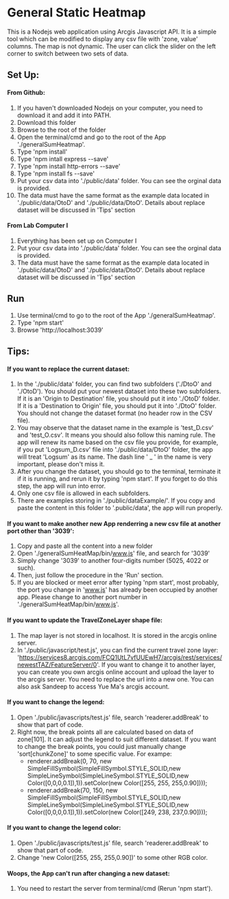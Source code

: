 # General Static Heatmap
This is a Nodejs web application using Arcgis Javascript API. It is a simple tool which can be modified to display any csv file with 'zone, value' columns. The map is not dynamic. The user can click the slider on the left corner to switch between two sets of data.
## Set Up:
#### From Github:
1. If you haven't downloaded Nodejs on your computer, you need to download it and add it into PATH.
2. Download this folder
3. Browse to the root of the folder
4. Open the terminal/cmd and go to the root of the App './generalSumHeatmap'. 
5. Type 'npm install'
6. Type 'npm intall express --save'
7. Type 'npm install http-errors --save'
8. Type 'npm install fs --save'
9. Put your csv data into './public/data' folder. You can see the orginal data is provided.
10. The data must have the same format as the example data located in './public/data/OtoD' and './public/data/DtoO'. Details about replace dataset will be discussed in 'Tips' section
#### From Lab Computer I
1. Everything has been set up on Computer I
2. Put your csv data into './public/data' folder. You can see the orginal data is provided.
3. The data must have the same format as the example data located in './public/data/OtoD' and './public/data/DtoO'. Details about replace dataset will be discussed in 'Tips' section
## Run
1. Use terminal/cmd to go to the root of the App './generalSumHeatmap'. 
2. Type 'npm start'
2. Browse 'http://localhost:3039' 

## Tips:
#### If you want to replace the current dataset:
 1. In the './public/data' folder, you can find two subfolders ('./DtoO' and './OtoD'). You should put your newest dataset into these two subfolders. If it is an 'Origin to Destination' file, you should put it into './OtoD' folder. If it is a 'Destination to Origin' file, you should put it into './DtoO' folder. You should not change the dataset format (no header row in the CSV file).
 2. You may observe that the dataset name in the example is 'test_D.csv' and 'test_O.csv'. It means you should also follow this naming rule. The app will renew its name based on the csv file you provide, for example, if you put 'Logsum_D.csv' file into './public/data/DtoO' folder, the app will treat 'Logsum' as its name. The dash line ' _ ' in the name is very important, please don't miss it.  
 3. After you change the dataset, you should go to the terminal, terminate it if it is running, and rerun it by typing 'npm start'. If you forget to do this step, the app will run into error.
 4. Only one csv file is allowed in each subfolders.
 5. There are examples storing in './public/dataExample/'. If you copy and paste the content in this folder to '.public/data', the app will run properly.
#### If you want to make another new App renderring a new csv file at another port other than '3039':
 1. Copy and paste all the content into a new folder
 2. Open './generalSumHeatMap/bin/www.js' file, and search for '3039'
 3. Simply change '3039' to another four-digits number (5025, 4022 or such).
 4. Then, just follow the procedure in the 'Run' section.
 5. If you are blocked or meet error after typing 'npm start', most probably, the port you change in 'www.js' has already been occupied by another app. Please change to another port number in './generalSumHeatMap/bin/www.js'.

#### If you want to update the TravelZoneLayer shape file:
 1. The map layer is not stored in localhost. It is stored in the arcgis online server.
 2. In './public/javascript/test.js', you can find the current travel zone layer: 'https://services8.arcgis.com/FCQ1UtL7vfUUEwH7/arcgis/rest/services/newestTAZ/FeatureServer/0'. If you want to change it to another layer, you can create you own arcgis online account and upload the layer to the arcgis server. You need to replace the url into a new one. You can also ask Sandeep to access Yue Ma's arcgis account.
 
#### If you want to change the legend:
1. Open './public/javascripts/test.js' file, search 'readerer.addBreak' to show that part of code.
2. Right now, the break points all are calculated based on data of zone[101]. It can adjust the legend to suit different dataset. If you want to change the break points, you could just manually change 'sort[chunkZone]' to some specific value. 
      For exampe:
      * renderer.addBreak(0, 70, new SimpleFillSymbol(SimpleFillSymbol.STYLE_SOLID,new SimpleLineSymbol(SimpleLineSymbol.STYLE_SOLID,new Color([0,0,0,0.1]),1)).setColor(new Color([255, 255, 255,0.90])));
      * renderer.addBreak(70, 150, new SimpleFillSymbol(SimpleFillSymbol.STYLE_SOLID,new SimpleLineSymbol(SimpleLineSymbol.STYLE_SOLID,new Color([0,0,0,0.1]),1)).setColor(new Color([249, 238, 237,0.90])));
      
#### If you want to change the legend color:
1. Open './public/javascripts/test.js' file, search 'readerer.addBreak' to show that part of code.
2. Change 'new Color([255, 255, 255,0.90])' to some other RGB color.
      
#### Woops, the App can't run after changing a new dataset:
 1. You need to restart the server from terminal/cmd (Rerun 'npm start').
